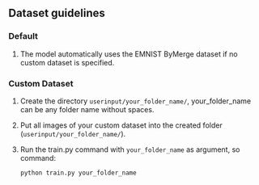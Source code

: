 ## Dataset guidelines

### Default

1. The model automatically uses the EMNIST ByMerge dataset if no custom dataset is specified.

### Custom Dataset

1. Create the directory `userinput/your_folder_name/`, your_folder_name can be any folder name without spaces.

2. Put all images of your custom dataset into the created folder (`userinput/your_folder_name/`).

3. Run the train.py command with `your_folder_name` as argument, so command:

    `python train.py your_folder_name`

